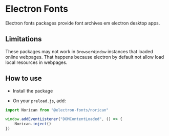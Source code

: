 # Electron Fonts

Electron fonts packages provide font archives em electron desktop apps.

## Limitations

These packages may not work in `BrowserWindow` instances that loaded online webpages. That happens because electron by default not allow load local resources in webpages.

## How to use

* Install the package

* On your `preload.js`, add:

```ts
import Norican from "@electron-fonts/norican"

window.addEventListener("DOMContentLoaded", () => {
    Norican.inject()
})
```